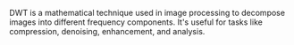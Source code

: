 DWT is a mathematical technique used in image processing to decompose images into different frequency components. It's useful for tasks like compression, denoising, enhancement, and analysis.
